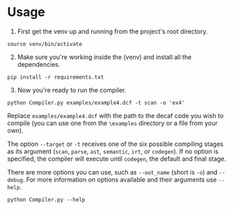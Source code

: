 # Usage
1. First get the venv up and running from the project's root directory.
```
source venv/bin/activate
```
2. Make sure you're working inside the (venv) and install all the dependencies.
```
pip install -r requirements.txt
```

3.  Now you're ready to run the compiler.
```
python Compiler.py examples/example4.dcf -t scan -o 'ex4'
```
Replace `examples/example4.dcf` with the path to the decaf code you wish to compile (you can use one from the `\examples` directory or a file from your own).

The option `--target` or `-t` receives one of the six possible compiling stages as its argument (`scan`, `parse`, `ast`, `semantic`, `irt`, or `codegen`). If no option is specified, the compiler will execute until `codegen`, the default and final stage.

There are more options you can use, such as  `--out_name` (short is `-o`) and `--debug`. 
For more information on options available and their arguments use `--help`.
```
python Compiler.py --help
```
